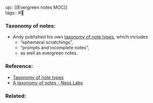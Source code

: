 up:: [[Evergreen notes MOC]] <br>
tags:: #🌳 

### Taxonomy of notes:
- Andy published his own [taxonomy of note types](https://notes.andymatuschak.org/Taxonomy_of_note_types), which includes
	- “ephemeral scratchings”,
	- “prompts and incomplete notes”,
	- as well as evergreen notes.

### Reference:
- [Taxonomy of note types](https://notes.andymatuschak.org/Taxonomy_of_note_types)
- [A taxonomy of notes - Ness Labs](https://nesslabs.com/taxonomy-of-notes)

### Related:
